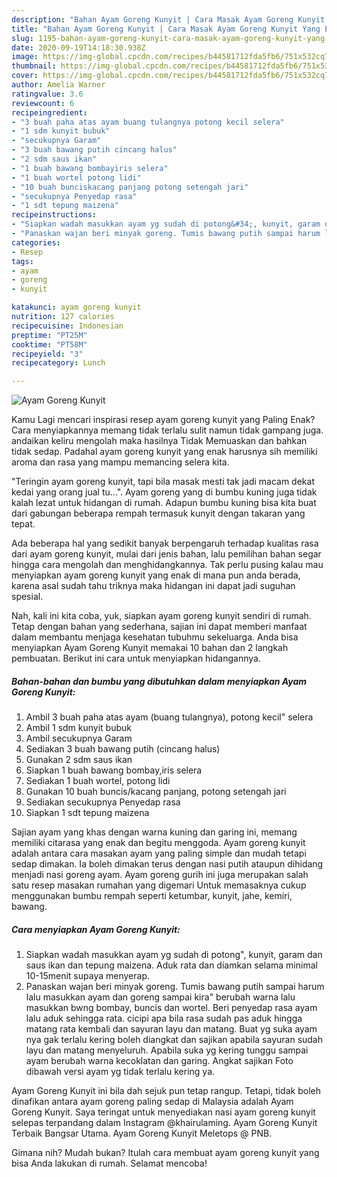 ```yaml
---
description: "Bahan Ayam Goreng Kunyit | Cara Masak Ayam Goreng Kunyit Yang Enak dan Simpel"
title: "Bahan Ayam Goreng Kunyit | Cara Masak Ayam Goreng Kunyit Yang Enak dan Simpel"
slug: 1195-bahan-ayam-goreng-kunyit-cara-masak-ayam-goreng-kunyit-yang-enak-dan-simpel
date: 2020-09-19T14:18:30.938Z
image: https://img-global.cpcdn.com/recipes/b44581712fda5fb6/751x532cq70/ayam-goreng-kunyit-foto-resep-utama.jpg
thumbnail: https://img-global.cpcdn.com/recipes/b44581712fda5fb6/751x532cq70/ayam-goreng-kunyit-foto-resep-utama.jpg
cover: https://img-global.cpcdn.com/recipes/b44581712fda5fb6/751x532cq70/ayam-goreng-kunyit-foto-resep-utama.jpg
author: Amelia Warner
ratingvalue: 3.6
reviewcount: 6
recipeingredient:
- "3 buah paha atas ayam buang tulangnya potong kecil selera"
- "1 sdm kunyit bubuk"
- "secukupnya Garam"
- "3 buah bawang putih cincang halus"
- "2 sdm saus ikan"
- "1 buah bawang bombayiris selera"
- "1 buah wortel potong lidi"
- "10 buah bunciskacang panjang potong setengah jari"
- "secukupnya Penyedap rasa"
- "1 sdt tepung maizena"
recipeinstructions:
- "Siapkan wadah masukkan ayam yg sudah di potong&#34;, kunyit, garam dan saus ikan dan tepung maizena. Aduk rata dan diamkan selama minimal 10-15menit supaya menyerap."
- "Panaskan wajan beri minyak goreng. Tumis bawang putih sampai harum lalu masukkan ayam dan goreng sampai kira&#34; berubah warna lalu masukkan bwng bombay, buncis dan wortel. Beri penyedap rasa ayam lalu aduk sehingga rata. cicipi apa bila rasa sudah pas aduk hingga matang rata kembali dan sayuran layu dan matang. Buat yg suka ayam nya gak terlalu kering boleh diangkat dan sajikan apabila sayuran sudah layu dan matang menyeluruh. Apabila suka yg kering tunggu sampai ayam berubah warna kecoklatan dan garing. Angkat sajikan Foto dibawah versi ayam yg tidak terlalu kering ya."
categories:
- Resep
tags:
- ayam
- goreng
- kunyit

katakunci: ayam goreng kunyit 
nutrition: 127 calories
recipecuisine: Indonesian
preptime: "PT25M"
cooktime: "PT58M"
recipeyield: "3"
recipecategory: Lunch

---
```



![Ayam Goreng Kunyit](https://img-global.cpcdn.com/recipes/b44581712fda5fb6/751x532cq70/ayam-goreng-kunyit-foto-resep-utama.jpg)

Kamu Lagi mencari inspirasi resep ayam goreng kunyit yang Paling Enak? Cara menyiapkannya memang tidak terlalu sulit namun tidak gampang juga. andaikan keliru mengolah maka hasilnya Tidak Memuaskan dan bahkan tidak sedap. Padahal ayam goreng kunyit yang enak harusnya sih memiliki aroma dan rasa yang mampu memancing selera kita.

&#34;Teringin ayam goreng kunyit, tapi bila masak mesti tak jadi macam dekat kedai yang orang jual tu…&#34;. Ayam goreng yang di bumbu kuning juga tidak kalah lezat untuk hidangan di rumah. Adapun bumbu kuning bisa kita buat dari gabungan beberapa rempah termasuk kunyit dengan takaran yang tepat.

Ada beberapa hal yang sedikit banyak berpengaruh terhadap kualitas rasa dari ayam goreng kunyit, mulai dari jenis bahan, lalu pemilihan bahan segar hingga cara mengolah dan menghidangkannya. Tak perlu pusing kalau mau menyiapkan ayam goreng kunyit yang enak di mana pun anda berada, karena asal sudah tahu triknya maka hidangan ini dapat jadi suguhan spesial.


Nah, kali ini kita coba, yuk, siapkan ayam goreng kunyit sendiri di rumah. Tetap dengan bahan yang sederhana, sajian ini dapat memberi manfaat dalam membantu menjaga kesehatan tubuhmu sekeluarga. Anda bisa menyiapkan Ayam Goreng Kunyit memakai 10 bahan dan 2 langkah pembuatan. Berikut ini cara untuk menyiapkan hidangannya.

<!--inarticleads1-->

##### Bahan-bahan dan bumbu yang dibutuhkan dalam menyiapkan Ayam Goreng Kunyit:

1. Ambil 3 buah paha atas ayam (buang tulangnya), potong kecil&#34; selera
1. Ambil 1 sdm kunyit bubuk
1. Ambil secukupnya Garam
1. Sediakan 3 buah bawang putih (cincang halus)
1. Gunakan 2 sdm saus ikan
1. Siapkan 1 buah bawang bombay,iris selera
1. Sediakan 1 buah wortel, potong lidi
1. Gunakan 10 buah buncis/kacang panjang, potong setengah jari
1. Sediakan secukupnya Penyedap rasa
1. Siapkan 1 sdt tepung maizena


Sajian ayam yang khas dengan warna kuning dan garing ini, memang memiliki citarasa yang enak dan begitu menggoda. Ayam goreng kunyit adalah antara cara masakan ayam yang paling simple dan mudah tetapi sedap dimakan. Ia boleh dimakan terus dengan nasi putih ataupun dihidang menjadi nasi goreng ayam. Ayam goreng gurih ini juga merupakan salah satu resep masakan rumahan yang digemari Untuk memasaknya cukup menggunakan bumbu rempah seperti ketumbar, kunyit, jahe, kemiri, bawang. 

<!--inarticleads2-->

##### Cara menyiapkan Ayam Goreng Kunyit:

1. Siapkan wadah masukkan ayam yg sudah di potong&#34;, kunyit, garam dan saus ikan dan tepung maizena. Aduk rata dan diamkan selama minimal 10-15menit supaya menyerap.
1. Panaskan wajan beri minyak goreng. Tumis bawang putih sampai harum lalu masukkan ayam dan goreng sampai kira&#34; berubah warna lalu masukkan bwng bombay, buncis dan wortel. Beri penyedap rasa ayam lalu aduk sehingga rata. cicipi apa bila rasa sudah pas aduk hingga matang rata kembali dan sayuran layu dan matang. Buat yg suka ayam nya gak terlalu kering boleh diangkat dan sajikan apabila sayuran sudah layu dan matang menyeluruh. Apabila suka yg kering tunggu sampai ayam berubah warna kecoklatan dan garing. Angkat sajikan Foto dibawah versi ayam yg tidak terlalu kering ya.


Ayam Goreng Kunyit ini bila dah sejuk pun tetap rangup. Tetapi, tidak boleh dinafikan antara ayam goreng paling sedap di Malaysia adalah Ayam Goreng Kunyit. Saya teringat untuk menyediakan nasi ayam goreng kunyit selepas terpandang dalam Instagram @khairulaming. Ayam Goreng Kunyit Terbaik Bangsar Utama. Ayam Goreng Kunyit Meletops @ PNB. 

Gimana nih? Mudah bukan? Itulah cara membuat ayam goreng kunyit yang bisa Anda lakukan di rumah. Selamat mencoba!

